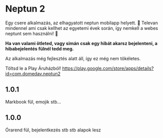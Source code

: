 # Neptun 2

Egy csere alkalmazás, az elhagyatott neptun mobilapp helyett. 📱
Televan mindennel ami csak kellhet az egyetemi évek során, így nemkell a webes neptunt sem használni! 🥳

**Ha van valami ötleted, vagy simán csak egy hibát akarsz bejelenteni, a hibabejelentés fülnél tedd meg.**

Az alkalmazás még fejlesztés alatt áll, így ez még nem tökéletes.

Töltsd le a Play Áruházból!
https://play.google.com/store/apps/details?id=com.domedav.neptun2

## 1.0.1
Markbook fül, emojik stb...

## 1.0.0
Órarend fül, bejelentkezés stb stb alapok lesz
